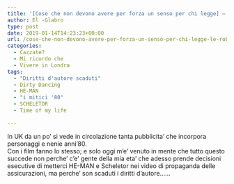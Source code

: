 ```yaml
---
title: '[Cose che non devono avere per forza un senso per chi legge] – Le robe degli anni ’80'
author: El -Glabro
type: post
date: 2019-01-14T14:23:23+00:00
url: /cose-che-non-devono-avere-per-forza-un-senso-per-chi-legge-le-robe-degli-anni-80/
categories:
  - Cazzate?
  - Mi ricordo che
  - Vivere in Londra
tags:
  - "Diritti d'autore scaduti"
  - Dirty Dancing
  - HE-MAN
  - "i mitici '80"
  - SCHELETOR
  - Time of my life

---
```

In UK da un po&#8217; si vede in circolazione tanta pubblicita&#8217; che incorpora personaggi e nenie anni&#8217;80.  
Con i film fanno lo stesso; e solo oggi m&#8217;e&#8217; venuto in mente che tutto questo succede non perche&#8217; c&#8217;e&#8217; gente della mia eta&#8217; che adesso prende decisioni esecutive di metterci HE-MAN e Scheletor nei video di propaganda delle assicurazioni, ma perche&#8217; son scaduti i diritti d&#8217;autore&#8230;&#8230;